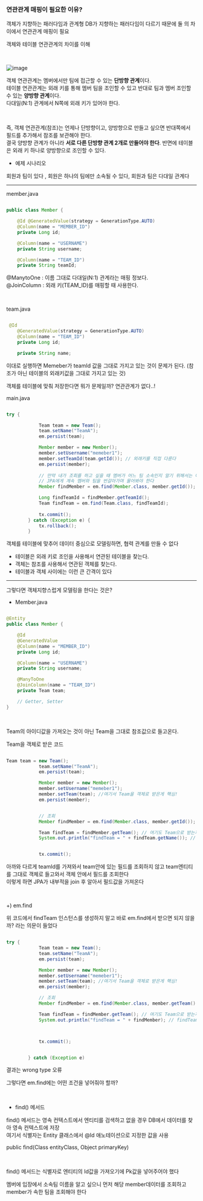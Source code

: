 ### 연관관계 매핑이 필요한 이유?

객체가 지향하는 패러다임과 관계형 DB가 지향하는 패러다임이 다르기 때문에 둘 의 차이에서 연관관계 매핑이 필요

객체와 테이블 연관관계의 차이를 이해

<br/>

![image](https://user-images.githubusercontent.com/78454649/159915528-68df2d90-5d20-4de4-a612-7329d357c6cb.png)

객체 연관관계는 멤버에서만 팀에 접근할 수 있는 **단방향 관계**이다. <br/>
테이블 연관관계는 외래 키를 통해 멤버 팀을 조인할 수 있고 반대로 팀과 멤버 조인할 수 있는 **양방향 관계**이다. <br/>
다대일(N:1) 관계에서 N쪽에 외래 키가 있어야 한다. 

<br/>

즉, 객체 연관관계(참조)는 언제나 단방향이고, 양방향으로 만들고 싶으면 반대쪽에서 필드를 추가해서 참조를 보관해야 한다. <br/>
결국 양방향 관계가 아니라 **서로 다른 단방향 관계 2개로 만들어야 한다**. 반면에 테이블은 외래 키 하나로 양방향으로 조인할 수 있다.


- 예제 시나리오

회원과 팀이 있다 , 회원은 하나의 팀에만 소속될 수 있다, 회원과 팀은 다대일 관계다

---

member.java

```java

public class Member {

    @Id @GeneratedValue(strategy = GenerationType.AUTO)
    @Column(name = "MEMBER_ID")
    private Long id;

    @Column(name = "USERNAME")
    private String username;

    @Column(name = "TEAM_ID")
    private String teamId;

```

@ManytoOne : 이름 그대로 다대일(N:1) 관계라는 매핑 정보다. <br/>
@JoinColumn : 외래 키(TEAM_ID)를 매핑할 때 사용한다.

<br/>

team.java

```java

 @Id
    @GeneratedValue(strategy = GenerationType.AUTO)
    @Column(name = "TEAM_ID")
    private Long id;

    private String name;

```

이대로 실행하면 Memeber가 teamId 값을 그대로 가지고 있는 것이 문제가 된다. (참조가 아닌 테이블의 외래키값을 그대로 가지고 있는 것)

객체를 테이블에 맞춰 저장한다면 뭐가 문제일까? 연관관계가 없다..!

main.java

```java

try {

            Team team = new Team();
            team.setName("TeamA");
            em.persist(team);

            Member member = new Member();
            member.setUsername("memeber1");
            member.setTeamId(team.getId()); // 외래키를 직접 다룬다
            em.persist(member);
            
            // 만약 내가 조회를 하고 싶을 때 멤버가 어느 팀 소속인지 알기 위해서는 아래의 코드처럼
            // JPA에게 계속 멤버와 팀을 번갈아가며 물어봐야 한다
            Member findMember = em.find(Member.class, member.getId());

            Long findTeamId = findMember.getTeamId();
            Team findTeam = em.find(Team.class, findTeamId);
            
            tx.commit();
        } catch (Exception e) {
            tx.rollback();
        }

```

객체를 테이블에 맞추어 데이터 중심으로 모델링하면, 협력 관계를 만들 수 없다
* 테이블은 외래 키로 조인을 사용해서 연관된 테이블을 찾는다. 
* 객체는 참조를 사용해서 연관된 객체를 찾는다. 
* 테이블과 객체 사이에는 이런 큰 간격이 있다


--- 

그렇다면 객체지향스럽게 모델링을 한다는 것은?

* Member.java

```java

@Entity
public class Member {

    @Id
    @GeneratedValue
    @Column(name = "MEMBER_ID")
    private Long id;

    @Column(name = "USERNAME")
    private String username;

    @ManyToOne
    @JoinColumn(name = "TEAM_ID")
    private Team team;

    // Getter, Setter
}

```

<br/>

Team의 아이디값을 가져오는 것이 아닌 Team을 그대로 참조값으로 들고온다.

Team을 객체로 받은 코드

```java

Team team = new Team();
            team.setName("TeamA");
            em.persist(team);

            Member member = new Member();
            member.setUsername("memeber1");
            member.setTeam(team); //여기서 Team을 객체로 받은게 핵심!
            em.persist(member);


            // 조회
            Member findMember = em.find(Member.class, member.getId());

            Team findTeam = findMember.getTeam(); // 여기도 Team으로 받는게 핵심
            System.out.println("findTeam = " + findTeam.getName()); // findTeam = TeamA


            tx.commit();

```

아까와 다르게 teamId를 가져와서 team안에 있는 필드를 조회하지 않고 team엔티티를 그대로 객체로 들고와서 객체 안에서 필드를 조회한다 <br/>
이렇게 하면 JPA가 내부적을 join 후 알아서 필드값을 가져온다

<br/>

+) em.find

위 코드에서 findTeam 인스턴스를 생성하지 말고 바로 em.find에서 받으면 되지 않을까? 라는 의문이 들었다

```java

try {
            Team team = new Team();
            team.setName("TeamA");
            em.persist(team);

            Member member = new Member();
            member.setUsername("memeber1");
            member.setTeam(team); //여기서 Team을 객체로 받은게 핵심!
            em.persist(member);

            // 조회
            Member findMember = em.find(Member.class, member.getTeam().getName());

            Team findTeam = findMember.getTeam(); // 여기도 Team으로 받는게 핵심
            System.out.println("findTeam = " + findMember); // findTeam = TeamA



            tx.commit();


        } catch (Exception e)

```

결과는 wrong type 오류

그렇다면 em.find에는 어떤 조건을 넣어줘야 할까?

<br/>

* find() 메서드

find() 메서드는 영속 컨텍스트에서 엔티티를 검색하고 없을 경우 DB에서 데이터를 찾아 영속 컨텍스트에 저장 <br/>
여기서 식별자는 Entity 클래스에서 @Id 애노테이션으로 지정한 값을 사용

public find(Class entityClass, Object primaryKey)

<br/>

find() 메서드는 식별자로 엔티티의 Id값을 가져오기에 Pk값을 넣어주어야 했다

멤버에 입장에서 소속팀 이름을 알고 싶으니 먼저 해당 member데이터를 조회하고 member가 속한 팀을 조회해야 한다






